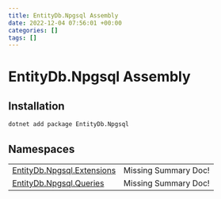 ```yaml
---
title: EntityDb.Npgsql Assembly
date: 2022-12-04 07:56:01 +00:00
categories: []
tags: []
---
```


# EntityDb.Npgsql Assembly
## Installation
```sh
dotnet add package EntityDb.Npgsql
```
## Namespaces
<table><tr><td><a href='dotnet./entitydb.npgsql.extensions'>EntityDb.Npgsql.Extensions</a></td><td>Missing Summary Doc!</td></tr><tr><td><a href='dotnet./entitydb.npgsql.queries'>EntityDb.Npgsql.Queries</a></td><td>Missing Summary Doc!</td></tr></table>
